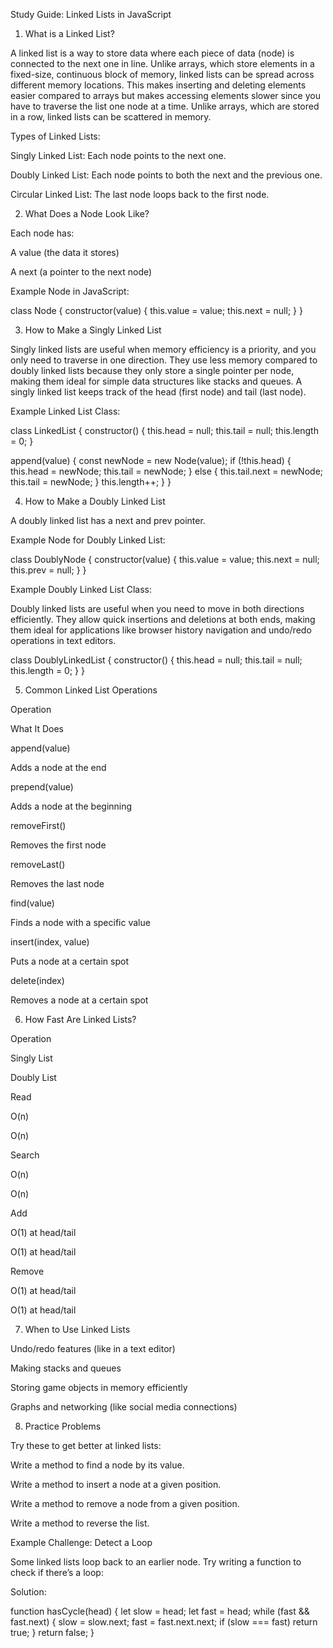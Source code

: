 Study Guide: Linked Lists in JavaScript

1. What is a Linked List?

A linked list is a way to store data where each piece of data (node) is connected to the next one in line. Unlike arrays, which store elements in a fixed-size, continuous block of memory, linked lists can be spread across different memory locations. This makes inserting and deleting elements easier compared to arrays but makes accessing elements slower since you have to traverse the list one node at a time. Unlike arrays, which are stored in a row, linked lists can be scattered in memory.

Types of Linked Lists:

Singly Linked List: Each node points to the next one.

Doubly Linked List: Each node points to both the next and the previous one.

Circular Linked List: The last node loops back to the first node.

2. What Does a Node Look Like?

Each node has:

A value (the data it stores)

A next (a pointer to the next node)

Example Node in JavaScript:

class Node {
  constructor(value) {
    this.value = value;
    this.next = null;
  }
}

3. How to Make a Singly Linked List

Singly linked lists are useful when memory efficiency is a priority, and you only need to traverse in one direction. They use less memory compared to doubly linked lists because they only store a single pointer per node, making them ideal for simple data structures like stacks and queues. A singly linked list keeps track of the head (first node) and tail (last node).

Example Linked List Class:

class LinkedList {
  constructor() {
    this.head = null;
    this.tail = null;
    this.length = 0;
  }

  append(value) {
    const newNode = new Node(value);
    if (!this.head) {
      this.head = newNode;
      this.tail = newNode;
    } else {
      this.tail.next = newNode;
      this.tail = newNode;
    }
    this.length++;
  }
}

4. How to Make a Doubly Linked List

A doubly linked list has a next and prev pointer.

Example Node for Doubly Linked List:

class DoublyNode {
  constructor(value) {
    this.value = value;
    this.next = null;
    this.prev = null;
  }
}

Example Doubly Linked List Class:

Doubly linked lists are useful when you need to move in both directions efficiently. They allow quick insertions and deletions at both ends, making them ideal for applications like browser history navigation and undo/redo operations in text editors.

class DoublyLinkedList {
  constructor() {
    this.head = null;
    this.tail = null;
    this.length = 0;
  }
}

5. Common Linked List Operations

Operation

What It Does

append(value)

Adds a node at the end

prepend(value)

Adds a node at the beginning

removeFirst()

Removes the first node

removeLast()

Removes the last node

find(value)

Finds a node with a specific value

insert(index, value)

Puts a node at a certain spot

delete(index)

Removes a node at a certain spot

6. How Fast Are Linked Lists?

Operation

Singly List

Doubly List

Read

O(n)

O(n)

Search

O(n)

O(n)

Add

O(1) at head/tail

O(1) at head/tail

Remove

O(1) at head/tail

O(1) at head/tail

7. When to Use Linked Lists

Undo/redo features (like in a text editor)

Making stacks and queues

Storing game objects in memory efficiently

Graphs and networking (like social media connections)

8. Practice Problems

Try these to get better at linked lists:

Write a method to find a node by its value.

Write a method to insert a node at a given position.

Write a method to remove a node from a given position.

Write a method to reverse the list.

Example Challenge: Detect a Loop

Some linked lists loop back to an earlier node. Try writing a function to check if there’s a loop:

Solution:

function hasCycle(head) {
  let slow = head;
  let fast = head;
  while (fast && fast.next) {
    slow = slow.next;
    fast = fast.next.next;
    if (slow === fast) return true;
  }
  return false;
}